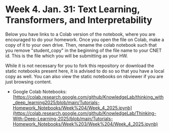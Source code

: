 # Week 4. Jan. 31: Text Learning, Transformers, and Interpretability

Below you have links to a Colab version of the notebook, where you are encouraged to do your homework. Once you open the file on Colab, make a copy of it to your own drive. Then, rename the colab notebook such that you remove "student_copy" in the beginning of the file name to your CNET id. This is the file which you will be submitting as your HW.

While it is not necessary for you to fork this repository or download the static notebooks present here, it is advised to do so so that you have a local copy as well. You can also view the static notebooks on nbviewer if you are just browsing content.

* Google Colab Notebooks:
[https://colab.research.google.com/github/KnowledgeLab/thinking_with_deep_learning2025/blob/main/Tutorials-Homework_Notebooks/Week%204/Week_4_2025.ipynb](https://colab.research.google.com/github/KnowledgeLab/Thinking-With-Deep-Learning-2025/blob/main/Tutorials-Homework_Notebooks/Week%203/Week%204/Week_4_2025.ipynb)
